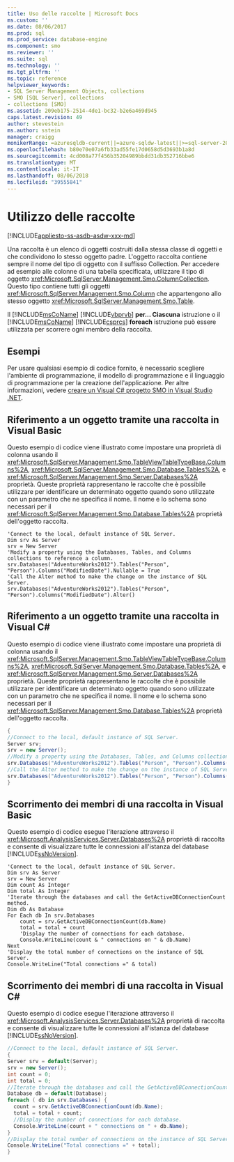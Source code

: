 ```yaml
---
title: Uso delle raccolte | Microsoft Docs
ms.custom: ''
ms.date: 08/06/2017
ms.prod: sql
ms.prod_service: database-engine
ms.component: smo
ms.reviewer: ''
ms.suite: sql
ms.technology: ''
ms.tgt_pltfrm: ''
ms.topic: reference
helpviewer_keywords:
- SQL Server Management Objects, collections
- SMO [SQL Server], collections
- collections [SMO]
ms.assetid: 209eb175-2514-4de1-bc32-b2e6a469d945
caps.latest.revision: 49
author: stevestein
ms.author: sstein
manager: craigg
monikerRange: =azuresqldb-current||=azure-sqldw-latest||>=sql-server-2016||=sqlallproducts-allversions||>=sql-server-linux-2017
ms.openlocfilehash: b80e70e07a6fb33ad55fe17d0658d5d3693b1a8d
ms.sourcegitcommit: 4cd008a77f456b35204989bbdd31db352716bbe6
ms.translationtype: MT
ms.contentlocale: it-IT
ms.lasthandoff: 08/06/2018
ms.locfileid: "39555841"
---
```

# <a name="using-collections"></a>Utilizzo delle raccolte
[!INCLUDE[appliesto-ss-asdb-asdw-xxx-md](../../../includes/appliesto-ss-asdb-asdw-xxx-md.md)]

  Una raccolta è un elenco di oggetti costruiti dalla stessa classe di oggetti e che condividono lo stesso oggetto padre. L'oggetto raccolta contiene sempre il nome del tipo di oggetto con il suffisso Collection. Per accedere ad esempio alle colonne di una tabella specificata, utilizzare il tipo di oggetto <xref:Microsoft.SqlServer.Management.Smo.ColumnCollection>. Questo tipo contiene tutti gli oggetti <xref:Microsoft.SqlServer.Management.Smo.Column> che appartengono allo stesso oggetto <xref:Microsoft.SqlServer.Management.Smo.Table>.  
  
 Il [!INCLUDE[msCoName](../../../includes/msconame-md.md)] [!INCLUDE[vbprvb](../../../includes/vbprvb-md.md)] **per... Ciascuna** istruzione o il [!INCLUDE[msCoName](../../../includes/msconame-md.md)] [!INCLUDE[csprcs](../../../includes/csprcs-md.md)] **foreach** istruzione può essere utilizzata per scorrere ogni membro della raccolta.  
  
## <a name="examples"></a>Esempi  
Per usare qualsiasi esempio di codice fornito, è necessario scegliere l'ambiente di programmazione, il modello di programmazione e il linguaggio di programmazione per la creazione dell'applicazione. Per altre informazioni, vedere [creare un Visual C&#35; progetto SMO in Visual Studio .NET](../../../relational-databases/server-management-objects-smo/how-to-create-a-visual-csharp-smo-project-in-visual-studio-net.md).  
  
## <a name="referencing-an-object-by-using-a-collection-in-visual-basic"></a>Riferimento a un oggetto tramite una raccolta in Visual Basic  
 Questo esempio di codice viene illustrato come impostare una proprietà di colonna usando il <xref:Microsoft.SqlServer.Management.Smo.TableViewTableTypeBase.Columns%2A>, <xref:Microsoft.SqlServer.Management.Smo.Database.Tables%2A>, e <xref:Microsoft.SqlServer.Management.Smo.Server.Databases%2A> proprietà. Queste proprietà rappresentano le raccolte che è possibile utilizzare per identificare un determinato oggetto quando sono utilizzate con un parametro che ne specifica il nome. Il nome e lo schema sono necessari per il <xref:Microsoft.SqlServer.Management.Smo.Database.Tables%2A> proprietà dell'oggetto raccolta.  
  
```VBNET
'Connect to the local, default instance of SQL Server.
Dim srv As Server
srv = New Server
'Modify a property using the Databases, Tables, and Columns collections to reference a column.
srv.Databases("AdventureWorks2012").Tables("Person", "Person").Columns("ModifiedDate").Nullable = True
'Call the Alter method to make the change on the instance of SQL Server.
srv.Databases("AdventureWorks2012").Tables("Person", "Person").Columns("ModifiedDate").Alter()
```
  
## <a name="referencing-an-object-by-using-a-collection-in-visual-c"></a>Riferimento a un oggetto tramite una raccolta in Visual C#  
 Questo esempio di codice viene illustrato come impostare una proprietà di colonna usando il <xref:Microsoft.SqlServer.Management.Smo.TableViewTableTypeBase.Columns%2A>, <xref:Microsoft.SqlServer.Management.Smo.Database.Tables%2A>, e <xref:Microsoft.SqlServer.Management.Smo.Server.Databases%2A> proprietà. Queste proprietà rappresentano le raccolte che è possibile utilizzare per identificare un determinato oggetto quando sono utilizzate con un parametro che ne specifica il nome. Il nome e lo schema sono necessari per il <xref:Microsoft.SqlServer.Management.Smo.Database.Tables%2A> proprietà dell'oggetto raccolta.  
  
```csharp  
{   
//Connect to the local, default instance of SQL Server.   
Server srv;   
srv = new Server();   
//Modify a property using the Databases, Tables, and Columns collections to reference a column.   
srv.Databases("AdventureWorks2012").Tables("Person", "Person").Columns("LastName").Nullable = true;   
//Call the Alter method to make the change on the instance of SQL Server.   
srv.Databases("AdventureWorks2012").Tables("Person", "Person").Columns("LastName").Alter();   
}  
```  
  
## <a name="iterating-through-the-members-of-a-collection-in-visual-basic"></a>Scorrimento dei membri di una raccolta in Visual Basic  
 Questo esempio di codice esegue l'iterazione attraverso il <xref:Microsoft.AnalysisServices.Server.Databases%2A> proprietà di raccolta e consente di visualizzare tutte le connessioni all'istanza del database [!INCLUDE[ssNoVersion](../../../includes/ssnoversion-md.md)].  
  
```VBNET
'Connect to the local, default instance of SQL Server.
Dim srv As Server
srv = New Server
Dim count As Integer
Dim total As Integer
'Iterate through the databases and call the GetActiveDBConnectionCount method.
Dim db As Database
For Each db In srv.Databases
    count = srv.GetActiveDBConnectionCount(db.Name)
    total = total + count
    'Display the number of connections for each database.
    Console.WriteLine(count & " connections on " & db.Name)
Next
'Display the total number of connections on the instance of SQL Server.
Console.WriteLine("Total connections =" & total)
```
  
## <a name="iterating-through-the-members-of-a-collection-in-visual-c"></a>Scorrimento dei membri di una raccolta in Visual C#  
 Questo esempio di codice esegue l'iterazione attraverso il <xref:Microsoft.AnalysisServices.Server.Databases%2A> proprietà di raccolta e consente di visualizzare tutte le connessioni all'istanza del database [!INCLUDE[ssNoVersion](../../../includes/ssnoversion-md.md)].  
  
```csharp  
//Connect to the local, default instance of SQL Server.   
{   
Server srv = default(Server);   
srv = new Server();   
int count = 0;   
int total = 0;   
//Iterate through the databases and call the GetActiveDBConnectionCount method.   
Database db = default(Database);   
foreach ( db in srv.Databases) {   
  count = srv.GetActiveDBConnectionCount(db.Name);   
  total = total + count;   
  //Display the number of connections for each database.   
  Console.WriteLine(count + " connections on " + db.Name);   
}   
//Display the total number of connections on the instance of SQL Server.   
Console.WriteLine("Total connections =" + total);   
}   
```  
  
  
